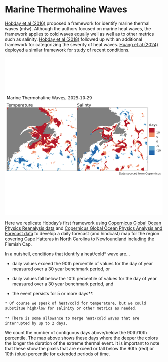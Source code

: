 Marine Thermohaline Waves
================

[Hobday et al
(2016)](https://www.sciencedirect.com/science/article/abs/pii/S0079661116000057)
proposed a framework for identify marine thermal waves (mtw). Although
the authors focused on marine heat waves, the framework applies to cold
waves equally well as well as to other metrics such as salinity. [Hobday
et al
(2018)](https://tos.org/oceanography/article/categorizing-and-naming-marine-heatwaves)
followed up with an additional framework for categorizing the severity
of heat waves. [Huang et al
(2024)](https://agupubs.onlinelibrary.wiley.com/doi/10.1029/2024GL108369)
deployed a similar framework for study of recent conditions.

![](inst/exdata/chfc_mwd_sur.png)

Here we replicate Hobday’s first framework using [Copernicus Global
Ocean Physics Reanalysis
data](https://data.marine.copernicus.eu/product/GLOBAL_MULTIYEAR_PHY_001_030/description)
and [Copernicus Global Ocean Physics Analysis and Forecast
data](https://data.marine.copernicus.eu/product/GLOBAL_ANALYSISFORECAST_PHY_001_024/description)
to develop a daily forecast (and hindcast) map for the region covering
Cape Hatteras in North Carolina to Newfoundland including the Flemish
Cap.

In a nutshell, conditions that identify a heat/cold\* wave are…

- daily values exceed the 90th percentile of values for the day of year
  measured over a 30 year benchmark period, or

- daily values fall below the 10th percentile of values for the day of
  year measured over a 30 year benchmark period, and

- the event persists for 5 or more days\*\*.

<!-- -->

    * Of course we speak of heat/cold for temperature, but we could substitue high/low for salinity or other metrics as needed.

    ** There is some allowance to merge heat/cold waves that are interrupted by up to 2 days.

We count the number of contiguous days above/below the 90th/10th
percentile. The map above shows these days where the deeper the colors
the longer the duration of the extreme thermal event. It is important to
note that these show the pixels that are exceed or fall below the 90th
(red) or 10th (blue) percentile for extended periods of time.

